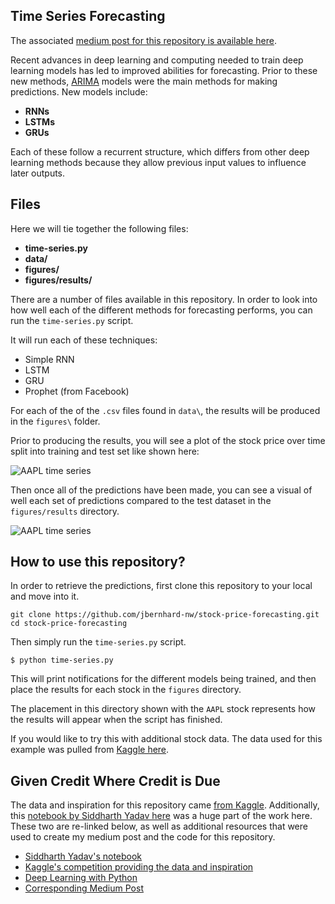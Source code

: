 
## Time Series Forecasting
The associated [medium post for this repository is available here](https://medium.com/@josh_2774/predicting-stock-prices-using-deep-learning-models-310b41cec90a).

Recent advances in deep learning and computing needed to train deep learning models has led to improved abilities for forecasting.  Prior to these new methods, [ARIMA](https://otexts.com/fpp2/arima.html) models were the main methods for making predictions. New models include:

* **RNNs**
* **LSTMs**
* **GRUs**

Each of these follow a recurrent structure, which differs from other deep learning methods because they allow previous input values to influence later outputs.

## Files

Here we will tie together the following files:

* **time-series.py**
* **data/**
* **figures/**
* **figures/results/**

There are a number of files available in this repository. In order to look into how well each of the different methods for forecasting performs, you can run the `time-series.py` script.  

It will run each of these techniques:

* Simple RNN
* LSTM
* GRU
* Prophet (from Facebook)

For each of the of the `.csv` files found in `data\`, the results will be produced in the `figures\` folder.

Prior to producing the results, you will see a plot of the stock price over time split into training and test set like shown here:

![AAPL time series](./figures/AAPL_train_test.png)

Then once all of the predictions have been made, you can see a visual of well each set of predictions compared to the test dataset in the `figures/results` directory.

![AAPL time series](./figures/results/AAPL_preds.png)



## How to use this repository?

In order to retrieve the predictions, first clone this repository to your local and move into it.

```
git clone https://github.com/jbernhard-nw/stock-price-forecasting.git
cd stock-price-forecasting
```

Then simply run the `time-series.py` script.

```
$ python time-series.py
```

This will print notifications for the different models being trained, and then place the results for each stock in the `figures` directory.

The placement in this directory shown with the `AAPL` stock represents how the results will appear when the script has finished.

If you would like to try this with additional stock data.  The data used for this example was pulled from [Kaggle here](https://www.kaggle.com/szrlee/stock-time-series-20050101-to-20171231).

## Given Credit Where Credit is Due
The data and inspiration for this repository came [from Kaggle](https://www.kaggle.com/szrlee/stock-time-series-20050101-to-20171231).  Additionally, this [notebook by Siddharth Yadav here](https://www.kaggle.com/thebrownviking20/intro-to-recurrent-neural-networks-lstm-gru) was a huge part of the work here.  These two are re-linked below, as well as additional resources that were used to create my medium post and the code for this repository.

- [Siddharth Yadav's notebook](https://www.kaggle.com/thebrownviking20/intro-to-recurrent-neural-networks-lstm-gru)
- [Kaggle's competition providing the data and inspiration](https://www.kaggle.com/szrlee/stock-time-series-20050101-to-20171231)
- [Deep Learning with Python](https://tanthiamhuat.files.wordpress.com/2018/03/deeplearningwithpython.pdf)
- [Corresponding Medium Post](https://medium.com/@josh_2774/predicting-stock-prices-using-deep-learning-models-310b41cec90a)

